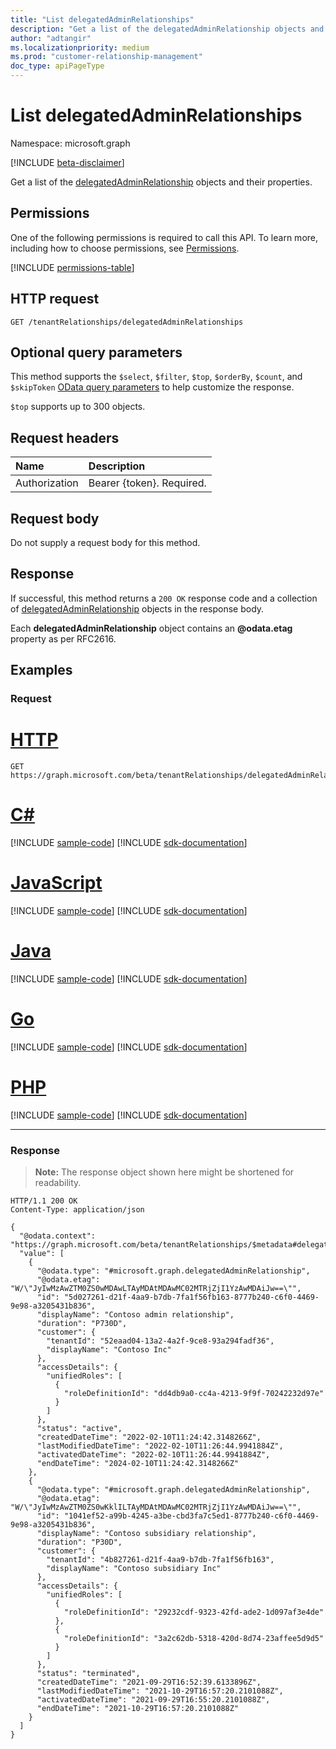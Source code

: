 ```yaml
---
title: "List delegatedAdminRelationships"
description: "Get a list of the delegatedAdminRelationship objects and their properties."
author: "adtangir"
ms.localizationpriority: medium
ms.prod: "customer-relationship-management"
doc_type: apiPageType
---
```


# List delegatedAdminRelationships
Namespace: microsoft.graph

[!INCLUDE [beta-disclaimer](../../includes/beta-disclaimer.md)]

Get a list of the [delegatedAdminRelationship](../resources/delegatedadminrelationship.md) objects and their properties.

## Permissions
One of the following permissions is required to call this API. To learn more, including how to choose permissions, see [Permissions](/graph/permissions-reference).

<!-- { "blockType": "permissions", "name": "tenantrelationship_list_delegatedadminrelationships" } -->
[!INCLUDE [permissions-table](../includes/permissions/tenantrelationship-list-delegatedadminrelationships-permissions.md)]

## HTTP request

<!-- {
  "blockType": "ignored"
}
-->
``` http
GET /tenantRelationships/delegatedAdminRelationships
```

## Optional query parameters
This method supports the `$select`, `$filter`, `$top`, `$orderBy`, `$count`, and `$skipToken`  [OData query parameters](/graph/query-parameters) to help customize the response.

`$top` supports up to 300 objects.

## Request headers
|Name|Description|
|:---|:---|
|Authorization|Bearer {token}. Required.|

## Request body
Do not supply a request body for this method.

## Response

If successful, this method returns a `200 OK` response code and a collection of [delegatedAdminRelationship](../resources/delegatedadminrelationship.md) objects in the response body.

Each **delegatedAdminRelationship** object contains an **@odata.etag** property as per RFC2616.

## Examples

### Request

# [HTTP](#tab/http)
<!-- {
  "blockType": "request",
  "name": "list_delegatedadminrelationship"
}
-->
``` http
GET https://graph.microsoft.com/beta/tenantRelationships/delegatedAdminRelationships
```

# [C#](#tab/csharp)
[!INCLUDE [sample-code](../includes/snippets/csharp/list-delegatedadminrelationship-csharp-snippets.md)]
[!INCLUDE [sdk-documentation](../includes/snippets/snippets-sdk-documentation-link.md)]

# [JavaScript](#tab/javascript)
[!INCLUDE [sample-code](../includes/snippets/javascript/list-delegatedadminrelationship-javascript-snippets.md)]
[!INCLUDE [sdk-documentation](../includes/snippets/snippets-sdk-documentation-link.md)]

# [Java](#tab/java)
[!INCLUDE [sample-code](../includes/snippets/java/list-delegatedadminrelationship-java-snippets.md)]
[!INCLUDE [sdk-documentation](../includes/snippets/snippets-sdk-documentation-link.md)]

# [Go](#tab/go)
[!INCLUDE [sample-code](../includes/snippets/go/list-delegatedadminrelationship-go-snippets.md)]
[!INCLUDE [sdk-documentation](../includes/snippets/snippets-sdk-documentation-link.md)]

# [PHP](#tab/php)
[!INCLUDE [sample-code](../includes/snippets/php/list-delegatedadminrelationship-php-snippets.md)]
[!INCLUDE [sdk-documentation](../includes/snippets/snippets-sdk-documentation-link.md)]

---



### Response
>**Note:** The response object shown here might be shortened for readability.
<!-- {
  "blockType": "response",
  "truncated": true,
  "@odata.type": "Collection(microsoft.graph.delegatedAdminRelationship)"
}
-->
``` http
HTTP/1.1 200 OK
Content-Type: application/json

{
  "@odata.context": "https://graph.microsoft.com/beta/tenantRelationships/$metadata#delegatedAdminRelationships",
  "value": [
    {
      "@odata.type": "#microsoft.graph.delegatedAdminRelationship",
      "@odata.etag": "W/\"JyIwMzAwZTM0ZS0wMDAwLTAyMDAtMDAwMC02MTRjZjI1YzAwMDAiJw==\"",
      "id": "5d027261-d21f-4aa9-b7db-7fa1f56fb163-8777b240-c6f0-4469-9e98-a3205431b836",
      "displayName": "Contoso admin relationship",
      "duration": "P730D",
      "customer": {
        "tenantId": "52eaad04-13a2-4a2f-9ce8-93a294fadf36",
        "displayName": "Contoso Inc"
      },
      "accessDetails": {
        "unifiedRoles": [
          {
            "roleDefinitionId": "dd4db9a0-cc4a-4213-9f9f-70242232d97e"
          }
        ]
      },
      "status": "active",
      "createdDateTime": "2022-02-10T11:24:42.3148266Z",
      "lastModifiedDateTime": "2022-02-10T11:26:44.9941884Z",
      "activatedDateTime": "2022-02-10T11:26:44.9941884Z",
      "endDateTime": "2024-02-10T11:24:42.3148266Z"
    },
    {
      "@odata.type": "#microsoft.graph.delegatedAdminRelationship",
      "@odata.etag": "W/\"JyIwMzAwZTM0ZS0wKklILTAyMDAtMDAwMC02MTRjZjI1YzAwMDAiJw==\"",
      "id": "1041ef52-a99b-4245-a3be-cbd3fa7c5ed1-8777b240-c6f0-4469-9e98-a3205431b836",
      "displayName": "Contoso subsidiary relationship",
      "duration": "P30D",
      "customer": {
        "tenantId": "4b827261-d21f-4aa9-b7db-7fa1f56fb163",
        "displayName": "Contoso subsidiary Inc"
      },
      "accessDetails": {
        "unifiedRoles": [
          {
            "roleDefinitionId": "29232cdf-9323-42fd-ade2-1d097af3e4de"
          },
          {
            "roleDefinitionId": "3a2c62db-5318-420d-8d74-23affee5d9d5"
          }
        ]
      },
      "status": "terminated",
      "createdDateTime": "2021-09-29T16:52:39.6133896Z",
      "lastModifiedDateTime": "2021-10-29T16:57:20.2101088Z",
      "activatedDateTime": "2021-09-29T16:55:20.2101088Z",
      "endDateTime": "2021-10-29T16:57:20.2101088Z"
    }
  ]
}
```

